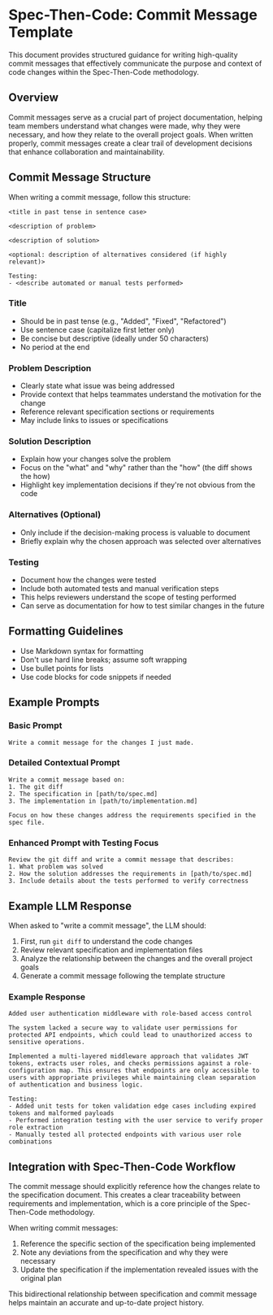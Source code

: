 # Spec-Then-Code: Commit Message Template

This document provides structured guidance for writing high-quality commit messages that effectively communicate the purpose and context of code changes within the Spec-Then-Code methodology.

## Overview

Commit messages serve as a crucial part of project documentation, helping team members understand what changes were made, why they were necessary, and how they relate to the overall project goals. When written properly, commit messages create a clear trail of development decisions that enhance collaboration and maintainability.

## Commit Message Structure

When writing a commit message, follow this structure:

```
<title in past tense in sentence case>

<description of problem>

<description of solution>

<optional: description of alternatives considered (if highly relevant)>

Testing:
- <describe automated or manual tests performed>
```

### Title
- Should be in past tense (e.g., "Added", "Fixed", "Refactored")
- Use sentence case (capitalize first letter only)
- Be concise but descriptive (ideally under 50 characters)
- No period at the end

### Problem Description
- Clearly state what issue was being addressed
- Provide context that helps teammates understand the motivation for the change
- Reference relevant specification sections or requirements
- May include links to issues or specifications

### Solution Description
- Explain how your changes solve the problem
- Focus on the "what" and "why" rather than the "how" (the diff shows the how)
- Highlight key implementation decisions if they're not obvious from the code

### Alternatives (Optional)
- Only include if the decision-making process is valuable to document
- Briefly explain why the chosen approach was selected over alternatives

### Testing
- Document how the changes were tested
- Include both automated tests and manual verification steps
- This helps reviewers understand the scope of testing performed
- Can serve as documentation for how to test similar changes in the future

## Formatting Guidelines
- Use Markdown syntax for formatting
- Don't use hard line breaks; assume soft wrapping
- Use bullet points for lists
- Use code blocks for code snippets if needed

## Example Prompts

### Basic Prompt

```
Write a commit message for the changes I just made.
```

### Detailed Contextual Prompt

```
Write a commit message based on:
1. The git diff
2. The specification in [path/to/spec.md]
3. The implementation in [path/to/implementation.md]

Focus on how these changes address the requirements specified in the spec file.
```

### Enhanced Prompt with Testing Focus

```
Review the git diff and write a commit message that describes:
1. What problem was solved
2. How the solution addresses the requirements in [path/to/spec.md]
3. Include details about the tests performed to verify correctness
```

## Example LLM Response

When asked to "write a commit message", the LLM should:

1. First, run `git diff` to understand the code changes
2. Review relevant specification and implementation files
3. Analyze the relationship between the changes and the overall project goals
4. Generate a commit message following the template structure

### Example Response

```
Added user authentication middleware with role-based access control

The system lacked a secure way to validate user permissions for protected API endpoints, which could lead to unauthorized access to sensitive operations.

Implemented a multi-layered middleware approach that validates JWT tokens, extracts user roles, and checks permissions against a role-configuration map. This ensures that endpoints are only accessible to users with appropriate privileges while maintaining clean separation of authentication and business logic.

Testing:
- Added unit tests for token validation edge cases including expired tokens and malformed payloads
- Performed integration testing with the user service to verify proper role extraction
- Manually tested all protected endpoints with various user role combinations
```

## Integration with Spec-Then-Code Workflow

The commit message should explicitly reference how the changes relate to the specification document. This creates a clear traceability between requirements and implementation, which is a core principle of the Spec-Then-Code methodology.

When writing commit messages:
1. Reference the specific section of the specification being implemented
2. Note any deviations from the specification and why they were necessary
3. Update the specification if the implementation revealed issues with the original plan

This bidirectional relationship between specification and commit message helps maintain an accurate and up-to-date project history.
